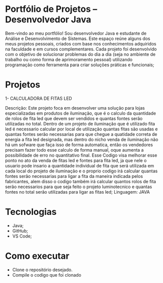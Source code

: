 # Portfólio de Projetos – Desenvolvedor Java

Bem-vindo ao meu portfólio! Sou desenvolvedor Java e estudante de Análise e Desenvolvimento de Sistemas. 
Este espaço reúne alguns dos meus projetos pessoais, criados com base nos conhecimentos adquiridos na faculdade e em cursos complementares.
Cada projeto foi desenvolvido com o objetivo de solucionar problemas do dia a dia (seja no ambiente de trabalho ou como forma de aprimoramento pessoal)
utilizando programação como ferramenta para criar soluções práticas e funcionais;


# Projetos

1- CALCULADORA DE FITAS LED 

Descrição: Este projeto foca em desenvolver uma solução para lojas especializadas em produtos de iluminação, que é o calculo da quantidade de rolos de fita led 
que devem ser vendidos e quantas fontes serão utilizadas no total. Dentro de um projeto de iluminação que é utilizado fita led é necessario calcular por local 
de utilização quantas fitas são usadas e quantas fontes serão necessarias para que chegue a quatidade correta de energia a fita led designada, mas dentro do nicho 
venda de iluminação não há um sofware que faça isso de forma automatica, então os vendedores precisam fazer todo esse calculo de forma manual, oque aumenta a possibilidade
de erro no quantitativo final. Esse Codigo visa melhorar esse ponto no ato da venda de fitas led e fontes para fita led, ja que nele o usuario pode insario a quantidade individual
de fita que será utilizada em cada local do projeto de iluminação e o proprio codigo irá calcular quantas fontes serão necessarias para ligar a fita da maneira indicada pelos fabricantes,
alem disso o codigo também irá calcular quantos rolos de fita serão necessarios para que seja feito o projeto luminotecnico e quantas fontes no total serão utilizadas para ligar 
as fitas led;
Linguagem: JAVA


# Tecnologias

* Java;
* GitHub;
* VS Code;
  

# Como executar

* Clone o repositório desejado.
* Compile o codigo que foi clonado


